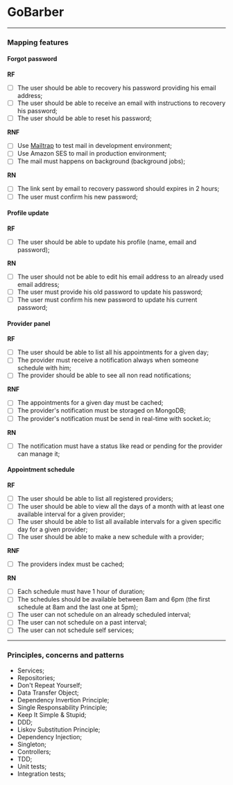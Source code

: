 # GoBarber

---
### Mapping features
#### Forgot password
**RF**
- [ ] The user should be able to recovery his password providing his email address;
- [ ] The user should be able to receive an email with instructions to recovery his password;
- [ ] The user should be able to reset his password;

**RNF**
- [ ] Use [Mailtrap](https://mailtrap.io/) to test mail in development environment;
- [ ] Use Amazon SES to mail in production environment;
- [ ] The mail must happens on background (background jobs);

**RN**
- [ ] The link sent by email to recovery password should expires in 2 hours;
- [ ] The user must confirm his new password;

#### Profile update
**RF**
- [ ] The user should be able to update his profile (name, email and password);

**RN**
- [ ] The user should not be able to edit his email address to an already used email address;
- [ ] The user must provide his old password to update his password;
- [ ] The user must confirm his new password to update his current password;

#### Provider panel
**RF**
- [ ] The user should be able to list all his appointments for a given day;
- [ ] The provider must receive a notification always when someone schedule with him;
- [ ] The provider should be able to see all non read notifications;

**RNF**
- [ ] The appointments for a given day must be cached;
- [ ] The provider's notification must be storaged on MongoDB;
- [ ] The provider's notification must be send in real-time with socket.io;

**RN**
- [ ] The notification must have a status like read or pending for the provider can manage it;

#### Appointment schedule
**RF**
- [ ] The user should be able to list all registered providers;
- [ ] The user should be able to view all the days of a month with at least one available interval for a given provider;
- [ ] The user should be able to list all available intervals for a given specific day for a given provider;
- [ ] The user should be able to make a new schedule with a provider;

**RNF**
- [ ] The providers index must be cached;

**RN**
- [ ] Each schedule must have 1 hour of duration;
- [ ] The schedules should be available between 8am and 6pm (the first schedule at 8am and the last one at 5pm);
- [ ] The user can not schedule on an already scheduled interval;
- [ ] The user can not schedule on a past interval;
- [ ] The user can not schedule self services;

---
### Principles, concerns and patterns
- Services;
- Repositories;
- Don't Repeat Yourself;
- Data Transfer Object;
- Dependency Invertion Principle;
- Single Responsability Principle;
- Keep It Simple & Stupid;
- DDD;
- Liskov Substitution Principle;
- Dependency Injection;
- Singleton;
- Controllers;
- TDD;
- Unit tests;
- Integration tests;
